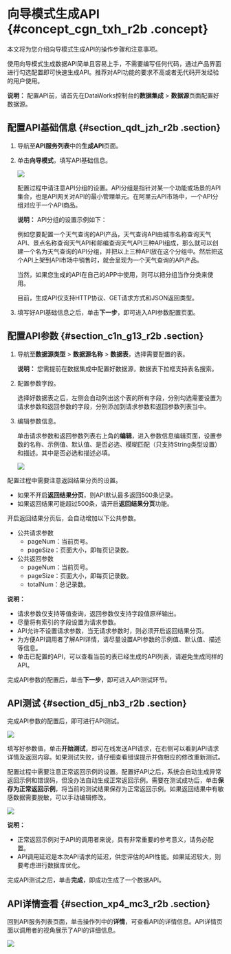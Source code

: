 # 向导模式生成API {#concept_cgn_txh_r2b .concept}

本文将为您介绍向导模式生成API的操作步骤和注意事项。

使用向导模式生成数据API简单且容易上手，不需要编写任何代码，通过产品界面进行勾选配置即可快速生成API。推荐对API功能的要求不高或者无代码开发经验的用户使用。

**说明：** 配置API前，请首先在DataWorks控制台的**数据集成** \> **数据源**页面配置好数据源。

## 配置API基础信息 {#section_qdt_jzh_r2b .section}

1.  导航至**API服务列表**中的**生成API**页面。
2.  单击**向导模式**，填写API基础信息。

    ![](http://static-aliyun-doc.oss-cn-hangzhou.aliyuncs.com/assets/img/16407/15368068828791_zh-CN.png)

    配置过程中请注意API分组的设置。API分组是指针对某一个功能或场景的API集合，也是API网关对API的最小管理单元。在阿里云API市场中，一个API分组对应于一个API商品。

    **说明：** API分组的设置示例如下：

    例如您要配置一个天气查询的API产品，天气查询API由城市名称查询天气API、景点名称查询天气API和邮编查询天气API三种API组成，那么就可以创建一个名为天气查询的API分组，并把以上三种API放在这个分组中。然后把这个API上架到API市场中销售时，就会呈现为一个天气查询的API产品。

    当然，如果您生成的API在自己的APP中使用，则可以把分组当作分类来使用。

    目前，生成API仅支持HTTP协议、GET请求方式和JSON返回类型。

3.  填写好API基础信息之后，单击**下一步**，即可进入API参数配置页面。

## 配置API参数 {#section_c1n_g13_r2b .section}

1.  导航至**数据源类型** \> **数据源名称** \> **数据表**，选择需要配置的表。

    **说明：** 您需提前在数据集成中配置好数据源，数据表下拉框支持表名搜索。

2.  配置参数字段。

    选择好数据表之后，左侧会自动列出这个表的所有字段，分别勾选需要设置为请求参数和返回参数的字段，分别添加到请求参数和返回参数列表当中。

3.  编辑参数信息。

    单击请求参数和返回参数列表右上角的**编辑**，进入参数信息编辑页面，设置参数的名称、示例值、默认值、是否必选、模糊匹配（只支持String类型设置）和描述。其中是否必选和描述必填。

    ![](http://static-aliyun-doc.oss-cn-hangzhou.aliyuncs.com/assets/img/16407/15368068828794_zh-CN.png)


配置过程中需要注意返回结果分页的设置。

-   如果不开启**返回结果分页**，则API默认最多返回500条记录。
-   如果返回结果可能超过500条，请开启**返回结果分页**功能。

开启返回结果分页后，会自动增加以下公共参数。

-   公共请求参数
    -   pageNum：当前页号。
    -   pageSize：页面大小，即每页记录数。
-   公共返回参数
    -   pageNum：当前页号。
    -   pageSize：页面大小，即每页记录数。
    -   totalNum：总记录数。

**说明：** 

-   请求参数仅支持等值查询，返回参数仅支持字段值原样输出。
-   尽量将有索引的字段设置为请求参数。
-   API允许不设置请求参数，当无请求参数时，则必须开启返回结果分页。
-   为方便API调用者了解API详情，请尽量设置API参数的示例值、默认值、描述等信息。
-   单击已配置的API，可以查看当前的表已经生成的API列表，请避免生成同样的API。

完成API参数的配置后，单击**下一步**，即可进入API测试环节。

## API测试 {#section_d5j_nb3_r2b .section}

完成API参数的配置后，即可进行API测试。

![](http://static-aliyun-doc.oss-cn-hangzhou.aliyuncs.com/assets/img/16407/15368068828797_zh-CN.png)

填写好参数值，单击**开始测试**，即可在线发送API请求，在右侧可以看到API请求详情及返回内容。如果测试失败，请仔细查看错误提示并做相应的修改重新测试。

配置过程中需要注意正常返回示例的设置。配置好API之后，系统会自动生成异常返回示例和错误码，但没办法自动生成正常返回示例。需要在测试成功后，单击**保存为正常返回示例**，将当前的测试结果保存为正常返回示例。如果返回结果中有敏感数据需要脱敏，可以手动编辑修改。

![](http://static-aliyun-doc.oss-cn-hangzhou.aliyuncs.com/assets/img/16407/15368068828799_zh-CN.png)

**说明：** 

-   正常返回示例对于API的调用者来说，具有非常重要的参考意义，请务必配置。
-   API调用延迟是本次API请求的延迟，供您评估的API性能。如果延迟较大，则要考虑进行数据库优化。

完成API测试之后，单击**完成**，即成功生成了一个数据API。

## API详情查看 {#section_xp4_mc3_r2b .section}

回到API服务列表页面，单击操作列中的**详情**，可查看API的详情信息。API详情页面以调用者的视角展示了API的详细信息。

![](http://static-aliyun-doc.oss-cn-hangzhou.aliyuncs.com/assets/img/16407/15368068828800_zh-CN.png)


